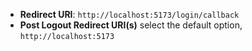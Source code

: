 * **Redirect URI**: `http://localhost:5173/login/callback`
* **Post Logout Redirect URI(s)** select the default option, `http://localhost:5173`
